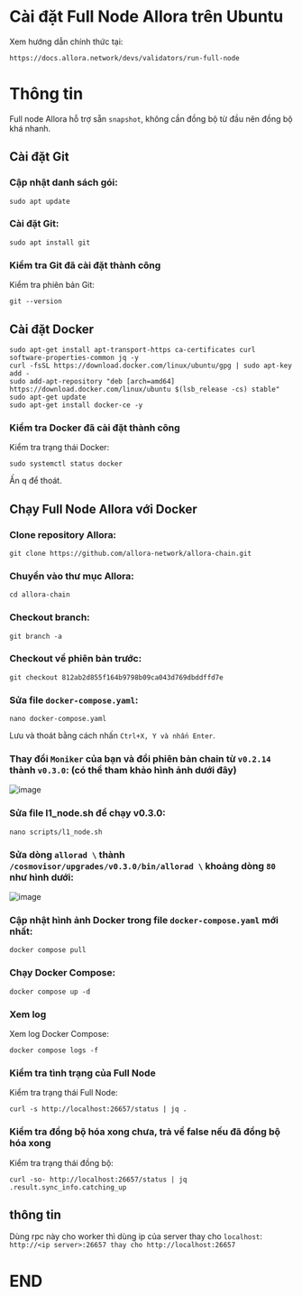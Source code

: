 # Cài đặt Full Node Allora trên Ubuntu
Xem hướng dẫn chính thức tại: 
```
https://docs.allora.network/devs/validators/run-full-node
```

# Thông tin
Full node Allora hỗ trợ sẵn `snapshot`, không cần đồng bộ từ đầu nên đồng bộ khá nhanh.

## Cài đặt Git
### Cập nhật danh sách gói:
```
sudo apt update
```

### Cài đặt Git:
```
sudo apt install git
```

### Kiểm tra Git đã cài đặt thành công
Kiểm tra phiên bản Git:
```
git --version
```

## Cài đặt Docker
```
sudo apt-get install apt-transport-https ca-certificates curl software-properties-common jq -y
curl -fsSL https://download.docker.com/linux/ubuntu/gpg | sudo apt-key add -
sudo add-apt-repository "deb [arch=amd64] https://download.docker.com/linux/ubuntu $(lsb_release -cs) stable"
sudo apt-get update
sudo apt-get install docker-ce -y
```


### Kiểm tra Docker đã cài đặt thành công
Kiểm tra trạng thái Docker:
```
sudo systemctl status docker
```

Ấn q để thoát.

## Chạy Full Node Allora với Docker
### Clone repository Allora:
```
git clone https://github.com/allora-network/allora-chain.git
```

### Chuyển vào thư mục Allora:
```
cd allora-chain
```

### Checkout branch:
```
git branch -a
```

### Checkout về phiên bản trước:
```
git checkout 812ab2d855f164b9798b09ca043d769dbddffd7e
```

### Sửa file `docker-compose.yaml`:
```
nano docker-compose.yaml
```

Lưu và thoát bằng cách nhấn `Ctrl+X, Y và nhấn Enter`.


### Thay đổi `Moniker` của bạn và đổi phiên bản chain từ `v0.2.14` thành `v0.3.0`: (có thể tham khảo hình ảnh dưới đây)

![image](https://github.com/user-attachments/assets/ac237ee1-5ecd-4763-b3c5-6927008e1798)


### Sửa file l1_node.sh để chạy v0.3.0:
```
nano scripts/l1_node.sh
```



### Sửa dòng `allorad \` thành `/cosmovisor/upgrades/v0.3.0/bin/allorad \` khoảng dòng `80` như hình dưới:

![image](https://github.com/user-attachments/assets/b04647df-502f-4f4d-b9f0-6414943a11d3)


### Cập nhật hình ảnh Docker trong file `docker-compose.yaml` mới nhất:
```
docker compose pull
```

### Chạy Docker Compose:
```
docker compose up -d
```

### Xem log
Xem log Docker Compose:
```
docker compose logs -f
```

### Kiểm tra tình trạng của Full Node
Kiểm tra trạng thái Full Node:
```
curl -s http://localhost:26657/status | jq .
```

### Kiểm tra đồng bộ hóa xong chưa, trả về false nếu đã đồng bộ hóa xong
Kiểm tra trạng thái đồng bộ:
```
curl -so- http://localhost:26657/status | jq .result.sync_info.catching_up
```


## thông tin
Dùng rpc này cho worker thì dùng ip của server thay cho `localhost`: `http://<ip server>:26657 thay cho http://localhost:26657`

# END
